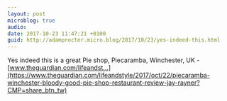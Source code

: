 ```yaml
---
layout: post
microblog: true
audio: 
date: 2017-10-23 11:47:21 +0100
guid: http://adamprocter.micro.blog/2017/10/23/yes-indeed-this.html
---
```


Yes indeed this is a great Pie shop, Piecaramba, Winchester, UK - [www.theguardian.com/lifeandst...](https://www.theguardian.com/lifeandstyle/2017/oct/22/piecaramba-winchester-bloody-good-pie-shop-restaurant-review-jay-rayner?CMP=share_btn_tw)
